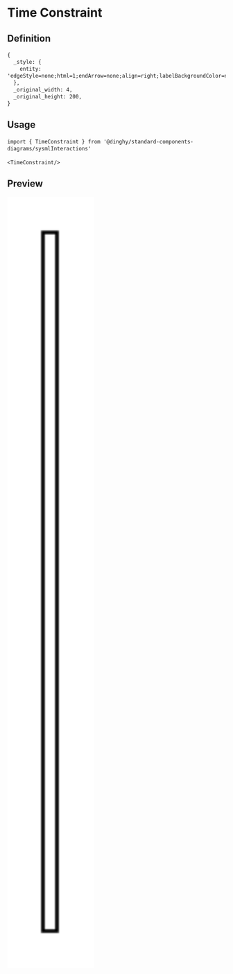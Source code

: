 # Time Constraint

## Definition

```
{
  _style: { 
    entity: 'edgeStyle=none;html=1;endArrow=none;align=right;labelBackgroundColor=none;',
  },
  _original_width: 4,
  _original_height: 200,
}
```

## Usage

```
import { TimeConstraint } from '@dinghy/standard-components-diagrams/sysmlInteractions'

<TimeConstraint/>
```

## Preview

<img src="./time-constraint.png" width="200"/>
